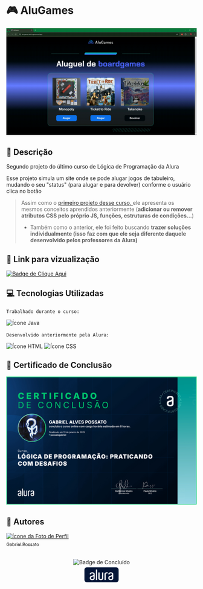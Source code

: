 # 🎮 AluGames

<img src = "img/Demonstração.gif" alt = "GIF da demonstração do site"/>

## 📰 Descrição

Segundo projeto do último curso de Lógica de Programação da Alura

Esse projeto simula um site onde se pode alugar jogos de tabuleiro, mudando o seu "status" (para alugar e para devolver) conforme o usuário clica no botão 

> Assim como o <a href = "https://github.com/possatogabriel/SorteadorDeNumeros/tree/main"> primeiro projeto desse curso, </a> ele apresenta os mesmos conceitos aprendidos anteriormente (**adicionar ou remover atributos CSS pelo próprio JS, funções, estruturas de condições...**)
> - Também como o anterior, ele foi feito buscando **trazer soluções individualmente (isso faz com que ele seja diferente daquele desenvolvido pelos professores da Alura)**

## 🔗 Link para vizualização

<a href = "https://alu-games-kohl-sigma.vercel.app/"> <img alt="Badge de Clique Aqui" src="https://img.shields.io/badge/CLIQUE%20AQUI-blue?style=for-the-badge"> </a>

## 💻 Tecnologias Utilizadas
`Trabalhado durante o curso:`

<img src="https://cdn.jsdelivr.net/gh/devicons/devicon@latest/icons/javascript/javascript-original.svg" height = "40" alt = "Ícone Java"/> 

`Desenvolvido anteriormente pela Alura:`

<img src="https://cdn.jsdelivr.net/gh/devicons/devicon@latest/icons/html5/html5-original.svg" height = "40" alt = "Ícone HTML"/> <img src="https://cdn.jsdelivr.net/gh/devicons/devicon@latest/icons/css3/css3-original.svg" height = "40" alt = "Ícone CSS"/>

## 🏅 Certificado de Conclusão 

<img src = "img/Certificado.jpg" alt = "Certificado de Conclusão da Alura"/>

## 🙋 Autores
[<img loading="lazy" src="https://avatars.githubusercontent.com/u/136634888?v=4" width=80 alt = "Ícone da Foto de Perfil"> <br> <sub> Gabriel Possato </sub>](https://github.com/possatogabriel)
<br>
<br>
<p align = "center"> <img alt="Badge de Concluído" src="https://img.shields.io/badge/STATUS%20%20%20%20%20%20%20%20%20%20%20%20%20%20%20-conclu%C3%ADdo-green?style=for-the-badge"> <br/> <img src = "img/alura1.png" height = "50" alt = "Logo da Alura"></p>
